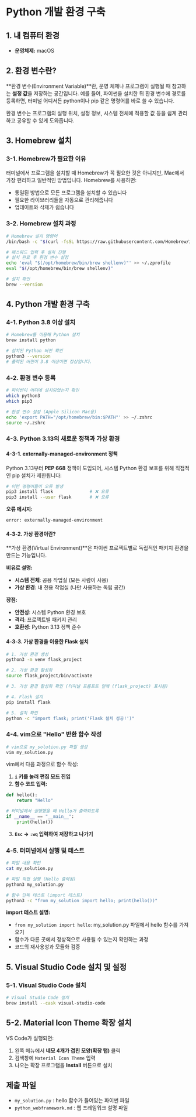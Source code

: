 # Python 개발 환경 구축

## 1. 내 컴퓨터 환경

- **운영체제:** macOS

## 2. 환경 변수란?

**환경 변수(Environment Variable)**란, 운영 체제나 프로그램이 실행될 때 참고하는 **설정 값**을 저장하는 공간입니다. 예를 들어, 파이썬을 설치한 뒤 환경 변수에 경로를 등록하면, 터미널 어디서든 python이나 pip 같은 명령어를 바로 쓸 수 있습니다.

환경 변수는 프로그램의 실행 위치, 설정 정보, 시스템 전체에 적용할 값 등을 쉽게 관리하고 공유할 수 있게 도와줍니다.

## 3. Homebrew 설치

### 3-1. Homebrew가 필요한 이유

터미널에서 프로그램을 설치할 때 Homebrew가 꼭 필요한 것은 아니지만, Mac에서 가장 편리하고 일반적인 방법입니다. Homebrew를 사용하면:

- 통일된 방법으로 모든 프로그램을 설치할 수 있습니다
- 필요한 라이브러리들을 자동으로 관리해줍니다
- 업데이트와 삭제가 쉽습니다


### 3-2. Homebrew 설치 과정

```bash
# Homebrew 설치 명령어
/bin/bash -c "$(curl -fsSL https://raw.githubusercontent.com/Homebrew/install/HEAD/install.sh)"

# 패스워드 입력 후 설치 진행
# 설치 완료 후 환경 변수 설정
echo 'eval "$(/opt/homebrew/bin/brew shellenv)"' >> ~/.zprofile
eval "$(/opt/homebrew/bin/brew shellenv)"

# 설치 확인
brew --version
```


## 4. Python 개발 환경 구축

### 4-1. Python 3.8 이상 설치

```bash
# Homebrew를 이용해 Python 설치
brew install python

# 설치된 Python 버전 확인
python3 --version
# 출력된 버전이 3.8 이상이면 정상입니다.
```


### 4-2. 환경 변수 등록

```bash
# 파이썬이 어디에 설치되었는지 확인
which python3
which pip3

# 환경 변수 설정 (Apple Silicon Mac용)
echo 'export PATH="/opt/homebrew/bin:$PATH"' >> ~/.zshrc
source ~/.zshrc
```


### 4-3. Python 3.13의 새로운 정책과 가상 환경

#### 4-3-1. externally-managed-environment 정책

Python 3.13부터 **PEP 668** 정책이 도입되어, 시스템 Python 환경 보호를 위해 직접적인 pip 설치가 제한됩니다:

```bash
# 이런 명령어들이 오류 발생
pip3 install flask              # ❌ 오류
pip3 install --user flask       # ❌ 오류
```

**오류 메시지:**

```
error: externally-managed-environment
```


#### 4-3-2. 가상 환경이란?

**가상 환경(Virtual Environment)**은 파이썬 프로젝트별로 독립적인 패키지 환경을 만드는 기능입니다.

**비유로 설명:**

- **시스템 전체**: 공용 작업실 (모든 사람이 사용)
- **가상 환경**: 내 전용 작업실 (나만 사용하는 독립 공간)

**장점:**

- **안전성**: 시스템 Python 환경 보호
- **격리**: 프로젝트별 패키지 관리
- **호환성**: Python 3.13 정책 준수


#### 4-3-3. 가상 환경을 이용한 Flask 설치

```bash
# 1. 가상 환경 생성
python3 -m venv flask_project

# 2. 가상 환경 활성화
source flask_project/bin/activate

# 3. 가상 환경 활성화 확인 (터미널 프롬프트 앞에 (flask_project) 표시됨)

# 4. Flask 설치
pip install flask

# 5. 설치 확인
python -c "import flask; print('Flask 설치 성공!')"
```


### 4-4. vim으로 "Hello" 반환 함수 작성

```bash
# vim으로 my_solution.py 파일 생성
vim my_solution.py
```

vim에서 다음 과정으로 함수 작성:

1. **`i` 키를 눌러 편집 모드 진입**
2. **함수 코드 입력:**
```python
def hello():
    return "Hello"

# 터미널에서 실행했을 때 Hello가 출력되도록
if __name__ == "__main__":
    print(hello())
```

3. **`Esc` → `:wq` 입력하여 저장하고 나가기**

### 4-5. 터미널에서 실행 및 테스트

```bash
# 파일 내용 확인
cat my_solution.py

# 파일 직접 실행 (Hello 출력됨)
python3 my_solution.py

# 함수 단독 테스트 (import 테스트)
python3 -c "from my_solution import hello; print(hello())"
```

**import 테스트 설명:**

- `from my_solution import hello`: my_solution.py 파일에서 hello 함수를 가져오기
- 함수가 다른 곳에서 정상적으로 사용될 수 있는지 확인하는 과정
- 코드의 재사용성과 모듈화 검증


## 5. Visual Studio Code 설치 및 설정

### 5-1. Visual Studio Code 설치

```bash
# Visual Studio Code 설치
brew install --cask visual-studio-code

```


## 5-2. Material Icon Theme 확장 설치

VS Code가 실행되면:

1. 왼쪽 메뉴에서 **네모 4개가 겹친 모양(확장 탭)** 클릭
2. 검색창에 `Material Icon Theme` 입력
3. 나오는 확장 프로그램을 **Install** 버튼으로 설치

## 제출 파일

- `my_solution.py` : hello 함수가 들어있는 파이썬 파일 
- `python_webframework.md` : 웹 프레임워크 설명 파일 
